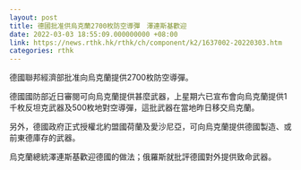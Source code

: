 ```yaml
---
layout: post
title: 德國批准供烏克蘭2700枚防空導彈　澤連斯基歡迎
date: 2022-03-03 18:55:09.000000000 +08:00
link: https://news.rthk.hk/rthk/ch/component/k2/1637002-20220303.htm
categories: rthk
---
```


德國聯邦經濟部批准向烏克蘭提供2700枚防空導彈。

德國國防部近日審閱可向烏克蘭提供甚麼武器，上星期六已宣布會向烏克蘭提供1千枚反坦克武器及500枚地對空導彈，這批武器在當地昨日移交烏克蘭。

另外，德國政府正式授權北約盟國荷蘭及愛沙尼亞，可向烏克蘭提供德國製造、或前東德庫存的武器。

烏克蘭總統澤連斯基歡迎德國的做法；俄羅斯就批評德國對外提供致命武器。
